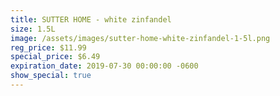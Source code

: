 ```yaml
---
title: SUTTER HOME - white zinfandel
size: 1.5L
image: /assets/images/sutter-home-white-zinfandel-1-5l.png
reg_price: $11.99
special_price: $6.49
expiration_date: 2019-07-30 00:00:00 -0600
show_special: true
---
```


